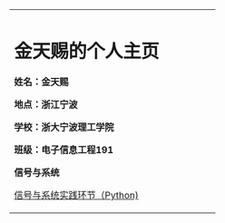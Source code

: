 <table border="0">
 <tr>
   <td width="75%">
     <h1>金天赐的个人主页</h1>
     <p><b>姓名：金天赐</b></p >
     <p><b>地点：浙江宁波</b></p >
     <p><b>学校：浙大宁波理工学院</b></p >
     <p><b>班级：电子信息工程191</b></p >
     <p><b>信号与系统</b></p >
     <p><a href="https://github.com/jintianci0326/jintianci0326.github.io">信号与系统实践环节（Python)</a></p>
   </td>
 </tr>
</table>

